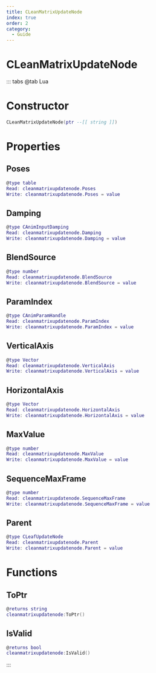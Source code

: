 ```yaml
---
title: CLeanMatrixUpdateNode
index: true
order: 2
category:
  - Guide
---
```


# CLeanMatrixUpdateNode

::: tabs
@tab Lua
# Constructor
```lua
CLeanMatrixUpdateNode(ptr --[[ string ]])
```
# Properties
## Poses 
```lua
@type table
Read: cleanmatrixupdatenode.Poses
Write: cleanmatrixupdatenode.Poses = value
```
## Damping 
```lua
@type CAnimInputDamping
Read: cleanmatrixupdatenode.Damping
Write: cleanmatrixupdatenode.Damping = value
```
## BlendSource 
```lua
@type number
Read: cleanmatrixupdatenode.BlendSource
Write: cleanmatrixupdatenode.BlendSource = value
```
## ParamIndex 
```lua
@type CAnimParamHandle
Read: cleanmatrixupdatenode.ParamIndex
Write: cleanmatrixupdatenode.ParamIndex = value
```
## VerticalAxis 
```lua
@type Vector
Read: cleanmatrixupdatenode.VerticalAxis
Write: cleanmatrixupdatenode.VerticalAxis = value
```
## HorizontalAxis 
```lua
@type Vector
Read: cleanmatrixupdatenode.HorizontalAxis
Write: cleanmatrixupdatenode.HorizontalAxis = value
```
## MaxValue 
```lua
@type number
Read: cleanmatrixupdatenode.MaxValue
Write: cleanmatrixupdatenode.MaxValue = value
```
## SequenceMaxFrame 
```lua
@type number
Read: cleanmatrixupdatenode.SequenceMaxFrame
Write: cleanmatrixupdatenode.SequenceMaxFrame = value
```
## Parent 
```lua
@type CLeafUpdateNode
Read: cleanmatrixupdatenode.Parent
Write: cleanmatrixupdatenode.Parent = value
```
# Functions
## ToPtr
```lua
@returns string
cleanmatrixupdatenode:ToPtr()
```
## IsValid
```lua
@returns bool
cleanmatrixupdatenode:IsValid()
```

:::